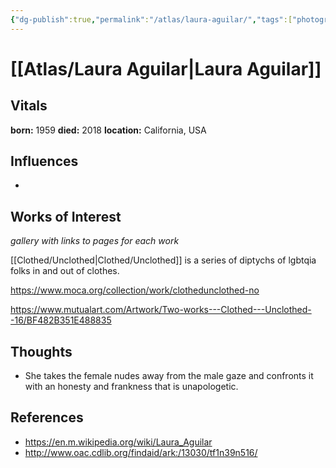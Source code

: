 ```yaml
---
{"dg-publish":true,"permalink":"/atlas/laura-aguilar/","tags":["photographers","artresearch","🌱"],"updated":"2024-10-29T14:23:34.716-07:00"}
---
```


# [[Atlas/Laura Aguilar\|Laura Aguilar]]

## Vitals

**born:** 1959
**died:** 2018
**location:** California, USA

## Influences

- 

## Works of Interest

*gallery with links to pages for each work*

[[Clothed/Unclothed\|Clothed/Unclothed]] is a series of diptychs of lgbtqia folks in and out of clothes.

https://www.moca.org/collection/work/clothedunclothed-no

https://www.mutualart.com/Artwork/Two-works---Clothed---Unclothed--16/BF482B351E488835



## Thoughts
- She takes the female nudes away from the male gaze and confronts it with an honesty and frankness that is unapologetic.

## References
- https://en.m.wikipedia.org/wiki/Laura_Aguilar
- http://www.oac.cdlib.org/findaid/ark:/13030/tf1n39n516/